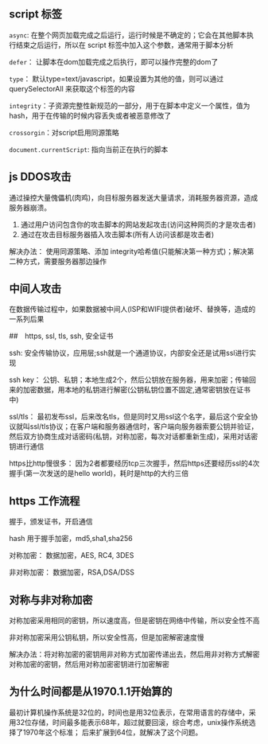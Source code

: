 ## script 标签

`async`: 在整个网页加载完成之后运行，运行时候是不确定的；它会在其他脚本执行结束之后运行，所以在 script 标签中加入这个参数，通常用于脚本分析

`defer`： 让脚本在dom加载完成之后执行，即可以操作完整的dom了

`type`： 默认type=text/javascript，如果设置为其他的值，则可以通过 querySelectorAll 来获取这个标签的内容

`integrity`：子资源完整性新规范的一部分，用于在脚本中定义一个属性，值为hash，用于在传输的时候内容丢失或者被恶意修改了

`crossorgin`：对script启用同源策略

`document.currentScript`: 指向当前正在执行的脚本

## js DDOS攻击

通过操控大量傀儡机(肉鸡)，向目标服务器发送大量请求，消耗服务器资源，造成服务器崩溃。

1. 通过用户访问包含你的攻击脚本的网站发起攻击(访问这种网页的才是攻击者)
2. 通过在攻击目标服务器插入攻击脚本(所有人访问该都是攻击者)

解决办法： 使用同源策略、添加 integrity哈希值(只能解决第一种方式)；解决第二种方式，需要服务器那边操作

## 中间人攻击

在数据传输过程中，如果数据被中间人(ISP和WIFI提供者)破坏、替换等，造成的一系列后果

##　https, ssl, tls, ssh, 安全证书

ssh: 安全传输协议，应用层;ssh就是一个通道协议，内部安全还是试用ssl进行实现

ssh key： 公钥、私钥；本地生成2个，然后公钥放在服务器，用来加密；传输回来的加密数据，用本地的私钥进行解密(公钥私钥位置不固定,通常密钥放在证书中)

ssl/tls： 最初发布ssl，后来改名tls，但是同时又用ssl这个名字，最后这个安全协议就叫ssl/tls协议；在客户端和服务器通信时，客户端向服务器索要公钥并验证，然后双方协商生成对话密码(私钥，对称加密，每次对话都重新生成)，采用对话密钥进行通信

https比http慢很多： 因为2者都要经历tcp三次握手，然后https还要经历ssl的4次握手(第一次发送的是hello world)，耗时是http的大约三倍

## https 工作流程

握手，颁发证书，开启通信

hash 用于握手加密，md5,sha1,sha256

对称加密： 数据加密，AES, RC4, 3DES

非对称加密： 数据加密，RSA,DSA/DSS

## 对称与非对称加密

对称加密采用相同的密钥，所以速度高，但是密钥在网络中传输，所以安全性不高

非对称加密采用公钥私钥，所以安全性高，但是加密解密速度慢

解决办法：将对称加密的密钥用非对称方式加密传递出去，然后用非对称方式解密对称加密的密钥，然后用对称加密密钥进行加密解密

## 为什么时间都是从1970.1.1开始算的

最初计算机操作系统是32位的，时间也是用32位表示，在常用语言的存储中，采用32位存储，时间最多能表示68年，超过就要回滚，综合考虑，unix操作系统选择了1970年这个标准；
后来扩展到64位，就解决了这个问题。





